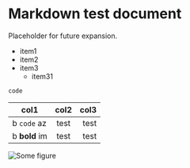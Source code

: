Markdown test document
======================

Placeholder for future expansion.

- item1
- item2
- item3
    - item31

```
code
```

|col1|col2|col3|
|---|:---:|---:|
|b `code` az|test|test|
|b **bold** im|test|test|

![Some figure](figure.jpg)
